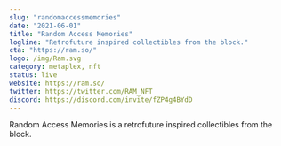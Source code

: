 ```yaml
---
slug: "randomaccessmemories"
date: "2021-06-01"
title: "Random Access Memories"
logline: "Retrofuture inspired collectibles from the block."
cta: "https://ram.so/"
logo: /img/Ram.svg
category: metaplex, nft
status: live
website: https://ram.so/
twitter: https://twitter.com/RAM_NFT
discord: https://discord.com/invite/fZP4g4BYdD
---
```


Random Access Memories is a retrofuture inspired collectibles from the block.
